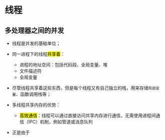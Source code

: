 # 线程

## 多处理器之间的并发

* 线程是并发的基础单位；

* 同一进程下的线程<mark>共享着</mark>：
  
  * 进程的地址空间：包括代码段、全局变量、堆
  * 文件描述符
  * 全局变量

* 尽管线程共享着这些东西，但是每个线程又有自己独立的栈，用来存储`局部变量`、函数调用栈等；

* 多线程共享内存的优势：
  
  * <mark>高效通信</mark>：线程可以通过直接访问共享内存进行通信，无需使用进程间通信（IPC）机制，例如管道或消息队列

* 正是由于